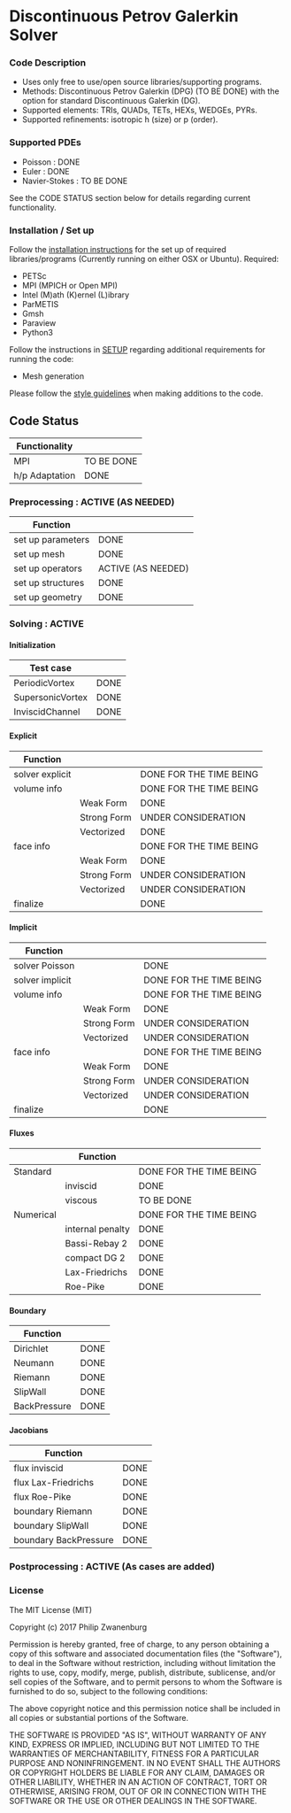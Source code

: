 # Discontinuous Petrov Galerkin Solver

### Code Description
- Uses only free to use/open source libraries/supporting programs.
- Methods: Discontinuous Petrov Galerkin (DPG) (TO BE DONE) with the option for standard Discontinuous Galerkin (DG).
- Supported elements: TRIs, QUADs, TETs, HEXs, WEDGEs, PYRs.
- Supported refinements: isotropic h (size) or p (order).

### Supported PDEs
- Poisson       : DONE
- Euler         : DONE
- Navier-Stokes : TO BE DONE

See the CODE STATUS section below for details regarding current functionality.

### Installation / Set up
Follow the [installation instructions](INSTALL.md) for the set up of required libraries/programs (Currently running on
either OSX or Ubuntu). Required:
- PETSc
- MPI (MPICH or Open MPI)
- Intel (M)ath (K)ernel (L)ibrary
- ParMETIS
- Gmsh
- Paraview
- Python3

Follow the instructions in [SETUP](SETUP.md) regarding additional requirements for running the code:
- Mesh generation

Please follow the [style guidelines](STYLE.md) when making additions to the code.


## Code Status
| Functionality  |            |
|----------------|------------|
| MPI            | TO BE DONE |
| h/p Adaptation | DONE       |

### Preprocessing : ACTIVE (AS NEEDED)
| Function          |                    |
|-------------------|--------------------|
| set up parameters | DONE               |
| set up mesh       | DONE               |
| set up operators  | ACTIVE (AS NEEDED) |
| set up structures | DONE               |
| set up geometry   | DONE               |

### Solving : ACTIVE
#### Initialization
| Test case        |            |
|------------------|------------|
| PeriodicVortex   | DONE       |
| SupersonicVortex | DONE       |
| InviscidChannel  | DONE       |

#### Explicit
| Function        |             |                         |
|-----------------|-------------|-------------------------|
| solver explicit |             | DONE FOR THE TIME BEING |
| volume info     |             | DONE FOR THE TIME BEING |
|                 | Weak Form   | DONE                    |
|                 | Strong Form | UNDER CONSIDERATION     |
|                 | Vectorized  | DONE                    |
| face info       |             | DONE FOR THE TIME BEING |
|                 | Weak Form   | DONE                    |
|                 | Strong Form | UNDER CONSIDERATION     |
|                 | Vectorized  | UNDER CONSIDERATION     |
| finalize        |             | DONE                    |

#### Implicit
| Function        |             |                         |
|-----------------|-------------|-------------------------|
| solver Poisson  |             | DONE                    |
| solver implicit |             | DONE FOR THE TIME BEING |
| volume info     |             | DONE FOR THE TIME BEING |
|                 | Weak Form   | DONE                    |
|                 | Strong Form | UNDER CONSIDERATION     |
|                 | Vectorized  | UNDER CONSIDERATION     |
| face info       |             | DONE FOR THE TIME BEING |
|                 | Weak Form   | DONE                    |
|                 | Strong Form | UNDER CONSIDERATION     |
|                 | Vectorized  | UNDER CONSIDERATION     |
| finalize        |             | DONE                    |

#### Fluxes
|           | Function         |                         |
|-----------|------------------|-------------------------|
| Standard  |                  | DONE FOR THE TIME BEING |
|           | inviscid         | DONE                    |
|           | viscous          | TO BE DONE              |
| Numerical |                  | DONE FOR THE TIME BEING |
|           | internal penalty | DONE                    |
|           | Bassi-Rebay 2    | DONE                    |
|           | compact DG 2     | DONE                    |
|           | Lax-Friedrichs   | DONE                    |
|           | Roe-Pike         | DONE                    |

#### Boundary
| Function     |      |
|--------------|------|
| Dirichlet    | DONE |
| Neumann      | DONE |
| Riemann      | DONE |
| SlipWall     | DONE |
| BackPressure | DONE |

#### Jacobians
| Function              |      |
|-----------------------|------|
| flux inviscid         | DONE |
| flux Lax-Friedrichs   | DONE |
| flux Roe-Pike         | DONE |
| boundary Riemann      | DONE |
| boundary SlipWall     | DONE |
| boundary BackPressure | DONE |


### Postprocessing : ACTIVE (As cases are added)


### License
The MIT License (MIT)

Copyright (c) 2017 Philip Zwanenburg

Permission is hereby granted, free of charge, to any person obtaining a copy of this software and associated
documentation files (the "Software"), to deal in the Software without restriction, including without limitation the
rights to use, copy, modify, merge, publish, distribute, sublicense, and/or sell copies of the Software, and to permit
persons to whom the Software is furnished to do so, subject to the following conditions:

The above copyright notice and this permission notice shall be included in all copies or substantial portions of the
Software.

THE SOFTWARE IS PROVIDED "AS IS", WITHOUT WARRANTY OF ANY KIND, EXPRESS OR IMPLIED, INCLUDING BUT NOT LIMITED TO THE
WARRANTIES OF MERCHANTABILITY, FITNESS FOR A PARTICULAR PURPOSE AND NONINFRINGEMENT. IN NO EVENT SHALL THE AUTHORS OR
COPYRIGHT HOLDERS BE LIABLE FOR ANY CLAIM, DAMAGES OR OTHER LIABILITY, WHETHER IN AN ACTION OF CONTRACT, TORT OR
OTHERWISE, ARISING FROM, OUT OF OR IN CONNECTION WITH THE SOFTWARE OR THE USE OR OTHER DEALINGS IN THE SOFTWARE.

